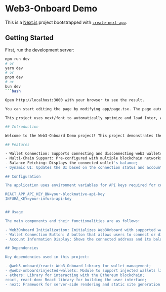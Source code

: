 # Web3-Onboard Demo

This is a [Next.js](https://nextjs.org/) project bootstrapped with [`create-next-app`](https://github.com/vercel/next.js/tree/canary/packages/create-next-app).

## Getting Started

First, run the development server:

```bash
npm run dev
# or
yarn dev
# or
pnpm dev
# or
bun dev
```bash

Open http://localhost:3000 with your browser to see the result.

You can start editing the page by modifying app/page.tsx. The page auto-updates as you edit the file.

This project uses next/font to automatically optimize and load Inter, a custom Google Font.

## Introduction

Welcome to the Web3-Onboard Demo project! This project demonstrates the integration of Web3-Onboard into a Next.js application, enabling users to connect their web3 wallets, interact with different blockchain networks, and view their account balances.

## Features

- Wallet Connection: Supports connecting and disconnecting web3 wallets like MetaMask;
- Multi-Chain Support: Pre-configured with multiple blockchain networks (Ethereum Sepolia, Polygon Mainnet, Base Mainnet, Celo Mainnet); 
- Balance Fetching: Displays the connected wallet's balance;
- Dynamic UI: Updates the UI based on the connection status and account information.

## Configuration

The application uses environment variables for API keys required for connecting to blockchain services. Create a .env file in the root of the project and add the following:

REACT_APP_API_KEY_BN=your-blocknative-api-key
INFURA_KEY=your-infura-api-key


## Usage

The main components and their functionalities are as follows:

- Web3Onboard Initialization: Initializes Web3Onboard with supported wallets and chains.
- Wallet Connection Button: A button that allows users to connect or disconnect their wallets.
- Account Information Display: Shows the connected address and its balance.

## Dependencies

Key dependencies used in this project:

- @web3-onboard/react: Web3-Onboard library for wallet management;
- @web3-onboard/injected-wallets: Module to support injected wallets like MetaMask;
- ethers: Library for interacting with the Ethereum blockchain; 
react, react-dom: React library for building the user interface;
- next: Framework for server-side rendering and static site generation.
